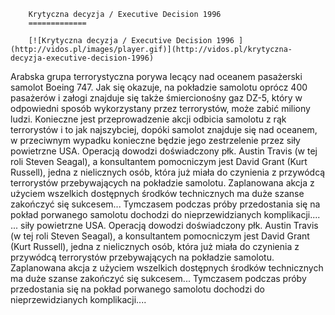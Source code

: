 
        Krytyczna decyzja / Executive Decision 1996 
        =============
        
        [![Krytyczna decyzja / Executive Decision 1996 ](http://vidos.pl/images/player.gif)](http://vidos.pl/krytyczna-decyzja-executive-decision-1996)
        
        
 Arabska grupa terrorystyczna porywa lecący nad oceanem pasażerski samolot Boeing 747. Jak się okazuje, na pokładzie samolotu oprócz 400 pasażerów i załogi znajduje się także śmiercionośny gaz DZ-5, który w odpowiedni sposób wykorzystany przez terrorystów, może zabić miliony ludzi. Konieczne jest przeprowadzenie akcji odbicia samolotu z rąk terrorystów i to jak najszybciej, dopóki samolot znajduje się nad oceanem, w przeciwnym wypadku konieczne będzie jego zestrzelenie przez siły powietrzne USA. Operacją dowodzi doświadczony płk. Austin Travis (w tej roli Steven Seagal), a konsultantem pomocniczym jest David Grant (Kurt Russell), jedna z nielicznych osób, która już miała do czynienia z przywódcą terrorystów przebywających na pokładzie samolotu. Zaplanowana akcja z użyciem wszelkich dostępnych środków technicznych ma duże szanse zakończyć się sukcesem... Tymczasem podczas próby przedostania się na pokład porwanego samolotu dochodzi do nieprzewidzianych komplikacji....  ... siły powietrzne USA. Operacją dowodzi doświadczony płk. Austin Travis (w tej roli Steven Seagal), a konsultantem pomocniczym jest David Grant (Kurt Russell), jedna z nielicznych osób, która już miała do czynienia z przywódcą terrorystów przebywających na pokładzie samolotu. Zaplanowana akcja z użyciem wszelkich dostępnych środków technicznych ma duże szanse zakończyć się sukcesem... Tymczasem podczas próby przedostania się na pokład porwanego samolotu dochodzi do nieprzewidzianych komplikacji....
    